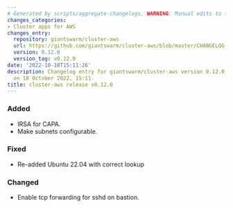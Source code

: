 ```yaml
---
# Generated by scripts/aggregate-changelogs. WARNING: Manual edits to this files will be overwritten.
changes_categories:
- Cluster apps for AWS
changes_entry:
  repository: giantswarm/cluster-aws
  url: https://github.com/giantswarm/cluster-aws/blob/master/CHANGELOG.md#0120---2022-10-14
  version: 0.12.0
  version_tag: v0.12.0
date: '2022-10-18T15:11:26'
description: Changelog entry for giantswarm/cluster-aws version 0.12.0, published
  on 18 October 2022, 15:11.
title: cluster-aws release v0.12.0
---
```


### Added
- IRSA for CAPA.
- Make subnets configurable.
### Fixed
- Re-added Ubuntu 22.04 with correct lookup
### Changed
- Enable tcp forwarding for sshd on bastion.
